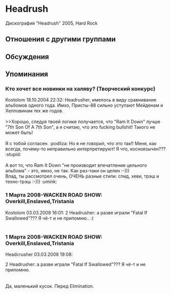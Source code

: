 # Headrush

Дискография
"Headrush" 2005, Hard Rock

## Отношения с другими группами


## Обсуждения


## Упоминания

### Кто хочет все новинки на халяву? (Творческий конкурс)

Kostolom 18.10.2004 22:32:
Headrusher, имелось в виду сравнивание альбомов одного года. Имхо, Присты-88 сильно уступают Мейденам и Хелловинам тех же годов.<BR><BR>&gt;&gt;Хорошо, следуя твоей логике получается, что "Ram It Down" лучше "7th Son Of A 7th Son", а я считаю, что это fucking bullshit! Такого не может быть!<BR><BR>Я с тобой согласен. :podliza:  Но я не говорил, что это так!! Меня, как всегда, почему-то неправильно интерпретируют! Я что, косноязычен??? :stupid:<BR><BR>А вот то, что Ram It Down "не производит впечатление цельного альбома" - это, имхо, не так. Как раз-таки он целен :-)))<BR>Влад, ты рассмотрел очень, ОЧЕНЬ разные стили: спид, хеви, трэш и техно-трэш :-)))  :umink:

### 1 Марта 2008-WACKEN ROAD SHOW: Overkill,Enslaved,Tristania

Kostolom 03.03.2008 16:01:
2 Headrusher: а разве играли "Fatal If Swallowed"??? Я чё-т и не припомню.. :(<BR><BR>

### 1 Марта 2008-WACKEN ROAD SHOW: Overkill,Enslaved,Tristania

Headcrusher 03.03.2008 19:08:
<DIV CLASS="quote">2 Headrusher: а разве играли "Fatal If Swallowed"??? Я чё-т и не припомню.</DIV><BR><BR>Да, маленький кусок. Перед  Elimination.

